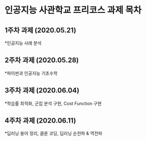 # 인공지능 사관학교 프리코스 과제 목차

## 1주차 과제 (2020.05.21)
*인공지능 사례 분석

## 2주차 과제 (2020.05.28)
*파이썬과 인공지능 기초수학

## 3주차 과제 (2020.06.04)
*학습률 최적화, 군집 분석 구현, Cost Function 구현

## 4주차 과제 (2020.06.11)
*딥러닝 용어 정리, 클론 코딩, 딥러닝 순전파 & 역전파 
